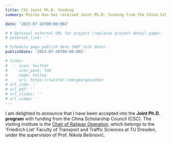 ```yaml
---
title: CSC Joint Ph.D. funding
summary: Peiran Han has received Joint Ph.D. funding from the China Scholarship Council (CSC)

date: '2023-07-26T00:00:00Z'

# # Optional external URL for project (replaces project detail page).
# external_link: ''

# Schedule page publish date (NOT talk date).
publishDate: '2023-07-26T00:00:00Z'

# links:
#   - icon: twitter
#     icon_pack: fab
#     name: Follow
#     url: https://twitter.com/georgecushen
# url_code: ''
# url_pdf: ''
# url_slides: ''
# url_video: ''
---
```



I am delighted to announce that I have been accepted into the **Joint Ph.D. program** with funding from the China Scholarship Council (CSC). The visiting institute is the [Chair of Railway Operation](https://tu-dresden.de/bu/verkehr/ibv/bahnsysteme), which belongs to the 'Friedrich List' Faculty of Transport and Traffic Sciences at TU Dresden, under the supervision of Prof. Nikola Bešinović.
